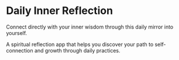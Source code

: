 # Daily Inner Reflection

Connect directly with your inner wisdom through this daily mirror into yourself.

A spiritual reflection app that helps you discover your path to self-connection and growth through daily practices.